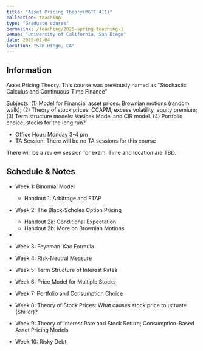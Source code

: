 ```yaml
---
title: "Asset Pricing Theory(MGTF 411)"
collection: teaching
type: "Graduate course"
permalink: /teaching/2025-spring-teaching-1
venue: "University of California, San Diego"
date: 2025-02-04
location: "San Diego, CA"
---
```


## Information
Asset Pricing Theory. This course was previously named as "Stochastic Calculus and Continuous-Time Finance"

Subjects: (1) Model for Financial asset prices: Brownian motions (random walk);
(2) Theory of stock prices: CCAPM, excess volatility, equity premium; (3) Term structure models: Vasicek Model and CIR model. (4) Portfolio choice: stocks for the long run?

+ Office Hour: Monday 3-4 pm
+ TA Session: There will be no TA sessions for this course

There will be a review session for exam. Time and location are TBD.
## Schedule & Notes
+ Week 1: Binomial Model
  + Handout 1: Arbitrage and FTAP

+ Week 2: The Black-Scholes Option Pricing
  + Handout 2a: Conditional Expectation
  + Handout 2b: More on Brownian Motions
+ 
+ Week 3: Feynman-Kac Formula
+ Week 4: Risk-Neutral Measure
+ Week 5: Term Structure of Interest Rates
+ Week 6: Price Model for Multiple Stocks
+ Week 7: Portfolio and Consumption Choice
+ Week 8: Theory of Stock Prices: What causes stock price to
  uctuate (Shiller)?
+ Week 9: Theory of Interest Rate and Stock Return; Consumption-Based Asset Pricing Models
+ Week 10: Risky Debt